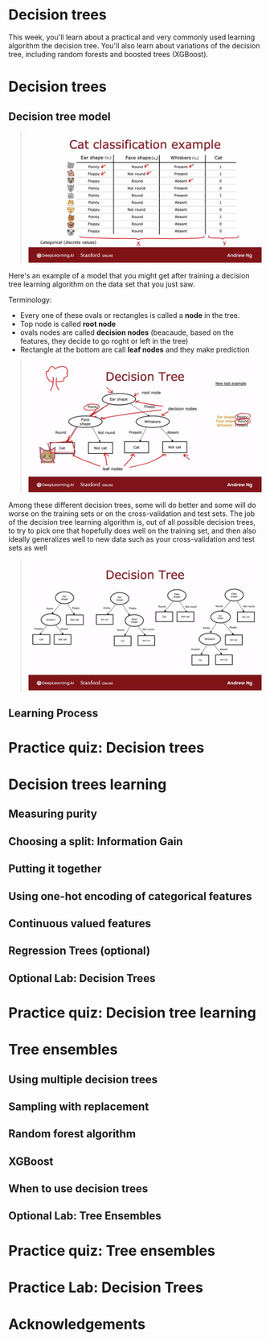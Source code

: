# Decision trees

This week, you'll learn about a practical and very commonly used learning algorithm the decision tree. You'll also learn about variations of the decision tree, including random forests and boosted trees (XGBoost).


# Decision trees

## Decision tree model


> <img src="./images/w04-01-Decision_tree_model/img_2023-02-05_19-25-09.png">

Here's an example of a model that you might get after training a decision tree learning algorithm on the data set that you just saw. 

Terminology:
- Every one of these ovals or rectangles is called a **node** in the tree.
- Top node is called **root node**
- ovals nodes are called **decision nodes** (beacaude, based on the features, they decide to go roght or left in the tree)
- Rectangle at the bottom are call **leaf nodes** and they make prediction

> <img src="./images/w04-01-Decision_tree_model/img_2023-02-05_19-27-00.png">

Among these different decision trees, some will do better and some will do worse on the training sets or on the cross-validation and test sets. The job of the decision tree learning algorithm is, out of all possible decision trees, to try to pick one that hopefully does well on the training set, and then also ideally generalizes well to new data such as your cross-validation and test sets as well

> <img src="./images/w04-01-Decision_tree_model/img_2023-02-05_19-36-17.png">


## Learning Process





# Practice quiz: Decision trees



# Decision trees learning

## Measuring purity

## Choosing a split: Information Gain

## Putting it together

## Using one-hot encoding of categorical features

## Continuous valued features

## Regression Trees (optional)

## Optional Lab: Decision Trees



# Practice quiz: Decision tree learning



# Tree ensembles

## Using multiple decision trees

## Sampling with replacement

## Random forest algorithm

## XGBoost

## When to use decision trees

## Optional Lab: Tree Ensembles



# Practice quiz: Tree ensembles




# Practice Lab: Decision Trees




# Acknowledgements

